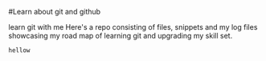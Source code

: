 #Learn about git and github

learn git with me
Here's a repo consisting of files, snippets and my log files showcasing my road map of learning git and upgrading my skill set.
```Hello there
hellow
```
